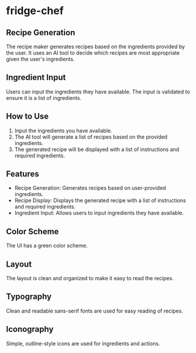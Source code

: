 # fridge-chef

## Recipe Generation

The recipe maker generates recipes based on the ingredients provided by the user. It uses an AI tool to decide which recipes are most appropriate given the user's ingredients.

## Ingredient Input

Users can input the ingredients they have available. The input is validated to ensure it is a list of ingredients.

## How to Use

1. Input the ingredients you have available.
2. The AI tool will generate a list of recipes based on the provided ingredients.
3. The generated recipe will be displayed with a list of instructions and required ingredients.

## Features

- Recipe Generation: Generates recipes based on user-provided ingredients.
- Recipe Display: Displays the generated recipe with a list of instructions and required ingredients.
- Ingredient Input: Allows users to input ingredients they have available.

## Color Scheme

The UI has a green color scheme.

## Layout

The layout is clean and organized to make it easy to read the recipes.

## Typography

Clean and readable sans-serif fonts are used for easy reading of recipes.

## Iconography

Simple, outline-style icons are used for ingredients and actions.
